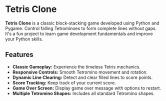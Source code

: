 # Tetris Clone

**Tetris Clone** is a classic block-stacking game developed using Python and Pygame. Control falling Tetrominoes to form complete lines without gaps. It's a fun project to learn game development fundamentals and improve your Python skills.

## Features

- **Classic Gameplay:** Experience the timeless Tetris mechanics.
- **Responsive Controls:** Smooth Tetromino movement and rotation.
- **Dynamic Line Clearing:** Detect and clear filled lines to score points.
- **Score Tracking:** Keep track of your current score.
- **Game Over Screen:** Display game over message with options to restart.
- **Multiple Tetromino Shapes:** Includes all standard Tetromino shapes.

